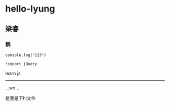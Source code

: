 # hello-lyung
## 梁睿
### 鹤
`console.log("123")`

    !import jQuery

learn js

---
...wo...

是我是下hi文件
